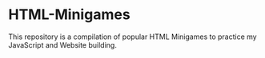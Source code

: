 # HTML-Minigames
This repository is a compilation of popular HTML Minigames to practice my JavaScript and Website building.